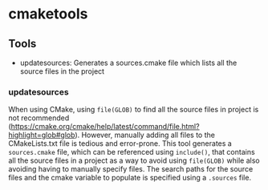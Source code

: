 # cmaketools

## Tools
+ updatesources: Generates a sources.cmake file which lists all the source files in the project


### updatesources

When using CMake, using `file(GLOB)` to find all the source files in project is not recommended (https://cmake.org/cmake/help/latest/command/file.html?highlight=glob#glob). 
However, manually adding all files to the CMakeLists.txt file is tedious and error-prone. This tool generates a `sources.cmake` file,
which can be referenced using `include()`, that contains all the source files in a project as a way to avoid using `file(GLOB)` while also 
avoiding having to manually specify files. The search paths for the source files and the cmake variable to populate is specified using
a `.sources` file.



